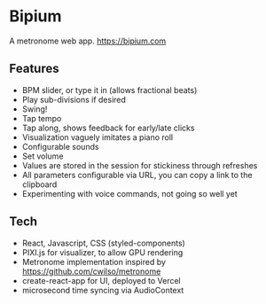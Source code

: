 # Bipium

A metronome web app. https://bipium.com

## Features
- BPM slider, or type it in (allows fractional beats)
- Play sub-divisions if desired
- Swing!
- Tap tempo
- Tap along, shows feedback for early/late clicks
- Visualization vaguely imitates a piano roll
- Configurable sounds
- Set volume
- Values are stored in the session for stickiness through refreshes
- All parameters configurable via URL, you can copy a link to the clipboard
- Experimenting with voice commands, not going so well yet



## Tech
- React, Javascript, CSS (styled-components)
- PIXI.js for visualizer, to allow GPU rendering
- Metronome implementation inspired by https://github.com/cwilso/metronome
- create-react-app for UI, deployed to Vercel
- microsecond time syncing via AudioContext

